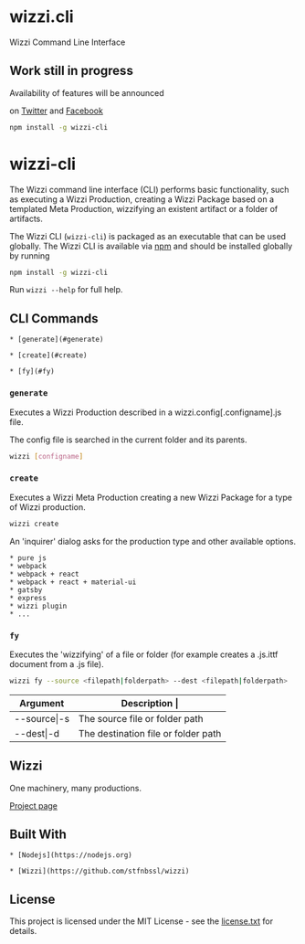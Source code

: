 # wizzi.cli

Wizzi Command Line Interface




## Work still in progress

Availability of features will be announced

on [Twitter](https://twitter.com/wizziteam) and [Facebook](https://www.facebook.com/wizzifactory)


```sh
npm install -g wizzi-cli
```
# wizzi-cli
The Wizzi command line interface (CLI) performs basic functionality, such as executing a Wizzi Production, creating a Wizzi Package based on a templated Meta Production, wizzifying an existent artifact or a folder of artifacts.

The Wizzi CLI (`wizzi-cli`) is packaged as an executable that can be used globally. The Wizzi CLI is available via [npm](https://www.npmjs.com/) and should be installed globally by running

```sh
npm install -g wizzi-cli
```
Run `wizzi --help` for full help.

## CLI Commands
    * [generate](#generate)
    
    * [create](#create)
    
    * [fy](#fy)
    
### `generate`
Executes a Wizzi Production described in a wizzi.config[.configname].js file.

The config file is searched in the current folder and its parents.

```sh
wizzi [configname]
```
### `create`
Executes a Wizzi Meta Production creating a new Wizzi Package for a type of Wizzi production.

```sh
wizzi create
```
An 'inquirer' dialog asks for the production type and other available options.

    * pure js 
    * webpack 
    * webpack + react 
    * webpack + react + material-ui 
    * gatsby 
    * express 
    * wizzi plugin 
    * ... 
### `fy`
Executes the 'wizzifying' of a file or folder (for example creates a .js.ittf document from a .js file).

```sh
wizzi fy --source <filepath|folderpath> --dest <filepath|folderpath>
```

<table>
<thead>
<th>Argument<th>Description                                                                                                                                                                                                                             |</thead>
<tbody>
<tr>
<td>--source|-s <filepath|folderpath></td>
<td>The source file or folder path</td>
</tr>
<tr>
<td>--dest|-d <filepath|folderpath></td>
<td>The destination file or folder path</td>
</tr>
</tbody>
</table>



## Wizzi

One machinery, many productions.




<p><a href="https://stfnbssl.github.io/wizzi">Project page</a></p>

## Built With
    * [Nodejs](https://nodejs.org)
    
    * [Wizzi](https://github.com/stfnbssl/wizzi)
    

## License

<p>This project is licensed under the MIT License - see the <a href="license.txt">license.txt</a> for details.</p>

